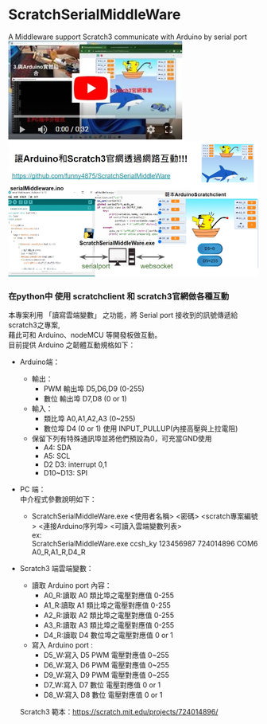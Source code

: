 # ScratchSerialMiddleWare
A Middleware support Scratch3 communicate with Arduino by serial port  
[![image](./img/youtube.jpg)](https://youtu.be/ga8hU_jUzjw)
![image](./img/Title.jpg)
### 在python中 使用 scratchclient 和 scratch3官網做各種互動
本專案利用 「讀寫雲端變數」 之功能，將 Serial port 接收到的訊號傳遞給 scratch3之專案,  
藉此可和 Arduino、nodeMCU 等開發板做互動。  
目前提供 Arduino 之韌體互動規格如下：  
- Arduino端：  
  - 輸出：  
    - PWM 輸出埠 D5,D6,D9  (0-255)
    - 數位 輸出埠 D7,D8   (0 or 1)
  - 輸入：  
    - 類比埠 A0,A1,A2,A3 (0~255)  
    - 數位埠 D4 (0 or 1)  使用 INPUT_PULLUP(內接高壓與上拉電阻)  
  - 保留下列有特殊通訊埠並將他們預設為0，可充當GND使用  
    - A4: SDA  
    - A5: SCL  
    - D2 D3: interrupt 0,1  
    - D10~D13: SPI  
- PC 端：  
  中介程式參數說明如下：
  - ScratchSerialMiddleWare.exe <使用者名稱> <密碼> <scratch專案編號> <連接Arduino序列埠> <可讀入雲端變數列表>  
  ex:  
  ScratchSerialMiddleWare.exe ccsh_ky 123456987 724014896 COM6 A0_R,A1_R,D4_R  
  
- Scratch3 端雲端變數：  
  - 讀取 Arduino port 內容：
    - A0_R:讀取 A0 類比埠之電壓對應值 0-255
    - A1_R:讀取 A1 類比埠之電壓對應值 0-255
    - A2_R:讀取 A2 類比埠之電壓對應值 0-255
    - A3_R:讀取 A3 類比埠之電壓對應值 0-255
    - D4_R:讀取 D4 數位埠之電壓對應值 0 or 1
  - 寫入 Arduino port :
    - D5_W:寫入 D5 PWM 電壓對應值 0~255
    - D6_W:寫入 D6 PWM 電壓對應值 0~255
    - D9_W:寫入 D9 PWM 電壓對應值 0~255
    - D7_W:寫入 D7 數位 電壓對應值 0 or 1
    - D8_W:寫入 D8 數位 電壓對應值 0 or 1  

   
  Scratch3 範本：https://scratch.mit.edu/projects/724014896/ 
  
